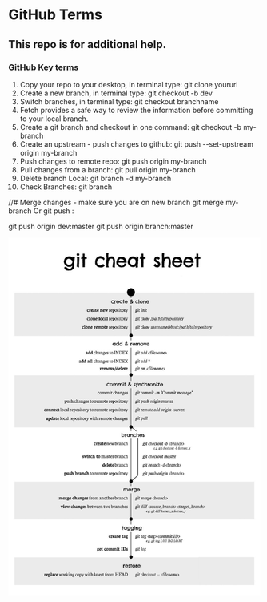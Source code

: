 # GitHub Terms
## This repo is for additional help. 
### GitHub Key terms
1. Copy your repo to your desktop, in terminal type: git clone yoururl
2. Create a new branch, in terminal type: git checkout -b dev
3. Switch branches, in terminal type: git checkout branchname
4. Fetch provides a safe way to review the information before committing to your local branch.
5. Create a git branch and checkout in one command: git checkout -b my-branch
6. Create an upstream -  push changes to github:  git push --set-upstream origin my-branch
7. Push changes to remote repo: git push origin my-branch
8. Pull changes from a branch: git pull  origin my-branch
9. Delete branch Local: git branch -d my-branch
10. Check Branches: git branch

//# Merge changes - make sure you are on new branch
git merge my-branch
Or
git push <branch with new changes>:<branch you are pushing to>

git push origin dev:master
git push origin branch:master

![Git Cheat Sheet](/images/gitcheatsheet.JPG)